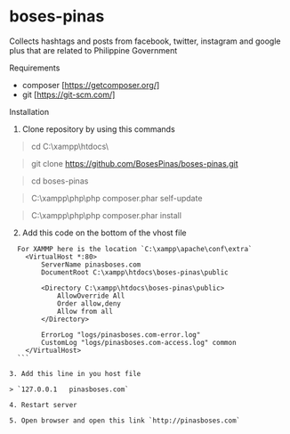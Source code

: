 # boses-pinas
Collects hashtags and posts from facebook, twitter, instagram and google plus that are related to Philippine Government

Requirements
* composer [https://getcomposer.org/]
* git [https://git-scm.com/]

Installation

1. Clone repository by using this commands

  > cd C:\xampp\htdocs\
  
  > git clone https://github.com/BosesPinas/boses-pinas.git
  
  > cd boses-pinas
  
  > C:\xampp\php\php composer.phar self-update
  
  > C:\xampp\php\php composer.phar install

2. Add this code on the bottom of the vhost file

  ```
    For XAMMP here is the location `C:\xampp\apache\conf\extra`
      <VirtualHost *:80>
          ServerName pinasboses.com
          DocumentRoot C:\xampp\htdocs\boses-pinas\public
      
          <Directory C:\xampp\htdocs\boses-pinas\public>
              AllowOverride All
              Order allow,deny
              Allow from all
          </Directory>
      
          ErrorLog "logs/pinasboses.com-error.log"
          CustomLog "logs/pinasboses.com-access.log" common
      </VirtualHost>
    ```
    
3. Add this line in you host file

  > `127.0.0.1   pinasboses.com`
  
4. Restart server

5. Open browser and open this link `http://pinasboses.com`
  
